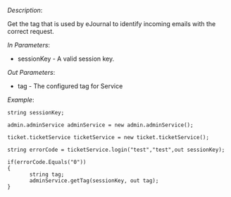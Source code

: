<properties date="2016-06-24"
SortOrder="184"
/>

*Description*:

Get the tag that is used by eJournal to identify incoming emails with the correct request.

 

*In Parameters*:

* sessionKey            - A valid session key.

 

*Out Parameters*:

* tag                         - The configured tag for Service

 

*Example*:
```
string sessionKey;

admin.adminService adminService = new admin.adminService();

ticket.ticketService ticketService = new ticket.ticketService();

string errorCode = ticketService.login("test","test",out sessionKey);

if(errorCode.Equals("0"))
{
       string tag;
       adminService.getTag(sessionKey, out tag);
}
```